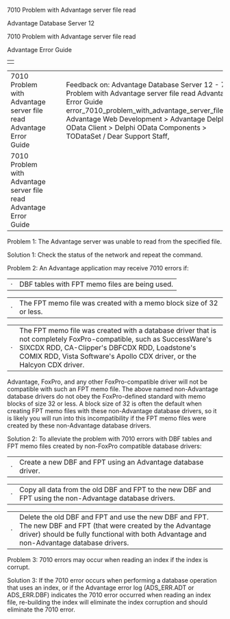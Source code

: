 7010 Problem with Advantage server file read




Advantage Database Server 12  

7010 Problem with Advantage server file read

Advantage Error Guide

|  |
| --- |
|  |

|  |  |  |  |  |
| --- | --- | --- | --- | --- |
| 7010 Problem with Advantage server file read  Advantage Error Guide |  |  | Feedback on: Advantage Database Server 12 - 7010 Problem with Advantage server file read Advantage Error Guide error\_7010\_problem\_with\_advantage\_server\_file\_read Advantage Web Development > Advantage Delphi OData Client > Delphi OData Components > TODataSet / Dear Support Staff, |  |
| 7010 Problem with Advantage server file read  Advantage Error Guide |  |  |  |  |

Problem 1: The Advantage server was unable to read from the specified file.

Solution 1: Check the status of the network and repeat the command.

Problem 2: An Advantage application may receive 7010 errors if:

|  |  |
| --- | --- |
| · | DBF tables with FPT memo files are being used. |

|  |  |
| --- | --- |
| · | The FPT memo file was created with a memo block size of 32 or less. |

|  |  |
| --- | --- |
| · | The FPT memo file was created with a database driver that is not completely FoxPro-compatible, such as SuccessWare's SIXCDX RDD, CA-Clipper's DBFCDX RDD, Loadstone's COMIX RDD, Vista Software's Apollo CDX driver, or the Halcyon CDX driver. |

Advantage, FoxPro, and any other FoxPro-compatible driver will not be compatible with such an FPT memo file. The above named non-Advantage database drivers do not obey the FoxPro-defined standard with memo blocks of size 32 or less. A block size of 32 is often the default when creating FPT memo files with these non-Advantage database drivers, so it is likely you will run into this incompatibility if the FPT memo files were created by these non-Advantage database drivers.

Solution 2: To alleviate the problem with 7010 errors with DBF tables and FPT memo files created by non-FoxPro compatible database drivers:

|  |  |
| --- | --- |
| · | Create a new DBF and FPT using an Advantage database driver. |

|  |  |
| --- | --- |
| · | Copy all data from the old DBF and FPT to the new DBF and FPT using the non-Advantage database drivers. |

|  |  |
| --- | --- |
| · | Delete the old DBF and FPT and use the new DBF and FPT. The new DBF and FPT (that were created by the Advantage driver) should be fully functional with both Advantage and non-Advantage database drivers. |

Problem 3: 7010 errors may occur when reading an index if the index is corrupt.

Solution 3: If the 7010 error occurs when performing a database operation that uses an index, or if the Advantage error log (ADS\_ERR.ADT or ADS\_ERR.DBF) indicates the 7010 error occurred when reading an index file, re-building the index will eliminate the index corruption and should eliminate the 7010 error.